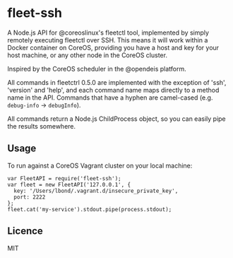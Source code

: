 # fleet-ssh

A Node.js API for @coreoslinux's fleetctl tool, implemented by simply remotely executing fleetctl over SSH. This means it will work within a Docker container on CoreOS, providing you have a host and key for your host machine, or any other node in the CoreOS cluster.

Inspired by the CoreOS scheduler in the @opendeis platform.

All commands in fleetctrl 0.5.0 are implemented with the exception of 'ssh', 'version' and 'help', and each command name maps directly to a method name in the API. Commands that have a hyphen are camel-cased (e.g. `debug-info` -> `debugInfo`).

All commands return a Node.js ChildProcess object, so you can easily pipe the results somewhere.

## Usage

To run against a CoreOS Vagrant cluster on your local machine:

```
var FleetAPI = require('fleet-ssh');
var fleet = new FleetAPI('127.0.0.1', {
  key: '/Users/lbond/.vagrant.d/insecure_private_key',
  port: 2222
};
fleet.cat('my-service').stdout.pipe(process.stdout);
```

## Licence
MIT
